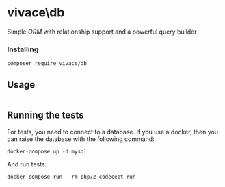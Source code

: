 # vivace\db

Simple _ORM_ with relationship support and a powerful query builder

### Installing

```
composer require vivace/db
```

## Usage

```

```

## Running the tests

For tests, you need to connect to a database.
If you use a docker, then you can raise the database with the following command:
```
docker-compose up -d mysql
```
And run tests:
```
docker-compose run --rm php72 codecept run
```

